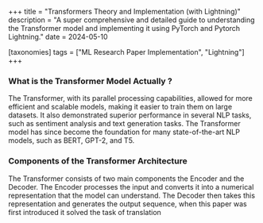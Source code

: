 +++
title = "Transformers Theory and Implementation (with Lightning)"
description = "A super comprehensive and detailed guide to understanding the Transformer model and implementing it using PyTorch and Pytorch Lightning."
date = 2024-05-10


[taxonomies]
tags = ["ML Research Paper Implementation", "Lightning"]
+++




### What is the Transformer Model Actually ?
The Transformer, with its parallel processing capabilities, allowed for more efficient and scalable models, making it easier to train them on large datasets. It also demonstrated superior performance in several NLP tasks, such as sentiment analysis and text generation tasks. The Transformer model has since become the foundation for many state-of-the-art NLP models, such as BERT, GPT-2, and T5.


### Components of the Transformer Architecture 
The Transformer consists of two main components the Encoder and the Decoder. The Encoder processes the input and converts it into a numerical representation that the model can understand. The Decoder then takes this representation and generates the output sequence, when this paper was first introduced it solved the task of translation 